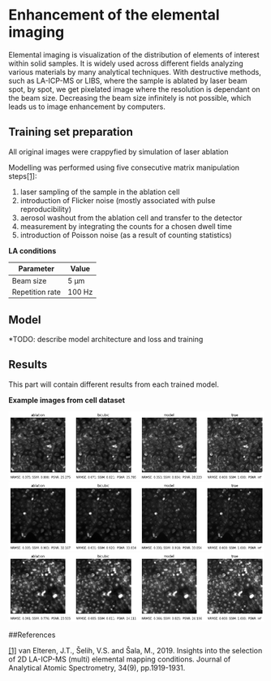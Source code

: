 # Enhancement of the elemental imaging

Elemental imaging is visualization of the distribution of elements of interest within solid samples. It is widely used across different fields analyzing various materials by many analytical techniques. With destructive methods, such as LA-ICP-MS or LIBS, where the sample is ablated by laser beam spot, by spot, we get pixelated image where the resolution is dependant on the beam size. Decreasing the beam size infinitely is not possible, which leads us to image enhancement by computers.

## Training set preparation
All original images were crappyfied by simulation of laser ablation 

Modelling was performed using five consecutive matrix manipulation steps[[1]](https://pubs.rsc.org/en/content/articlehtml/2019/ja/c9ja00166b):
1. laser sampling of the sample in the ablation cell
2. introduction of Flicker noise (mostly associated with pulse reproducibility)
3. aerosol washout from the ablation cell and transfer to the detector
4. measurement by integrating the counts for a chosen dwell time
5. introduction of Poisson noise (as a result of counting statistics)

**LA conditions**

Parameter | Value
--- | --- 
Beam size | 5 μm
Repetition rate | 100 Hz

## Model
*TODO: describe model architecture and loss and training

## Results

This part will contain different results from each trained model.

**Example images from cell dataset**

![comparison1](results/cells/E07_s2_w2_plot.png)
![comparison2](results/cells/I07_s1_w5_plot.png)
![comparison2](results/cells/J20_s1_w2_plot.png)

##References

[[1]](https://pubs.rsc.org/en/content/articlehtml/2019/ja/c9ja00166b) van Elteren, J.T., Šelih, V.S. and Šala, M., 2019. Insights into the selection of 2D LA-ICP-MS (multi) elemental mapping conditions. Journal of Analytical Atomic Spectrometry, 34(9), pp.1919-1931.
